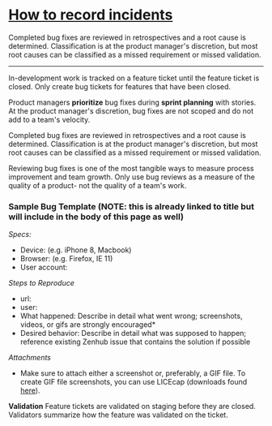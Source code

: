 # [How to record incidents](https://github.com/department-of-veterans-affairs/vets.gov-team/blob/master/Products/Identity/Personalization/bug-reporting-template.md)

Completed bug fixes are reviewed in retrospectives and a root cause is determined. Classification is at the product manager's discretion, but most root causes can be classified as a missed requirement or missed validation. 

---

In-development work is tracked on a feature ticket until the feature ticket is closed. Only create bug tickets for features that have been closed.

Product managers **prioritize** bug fixes during **sprint planning** with stories. At the product manager's discretion, bug fixes are not scoped and do not add to a team's velocity. 

Completed bug fixes are reviewed in retrospectives and a root cause is determined. Classification is at the product manager's discretion, but most root causes can be classified as a missed requirement or missed validation. 

Reviewing bug fixes is one of the most tangible ways to measure process improvement and team growth. Only use bug reviews as a measure of the quality of a product- not the quality of a team's work. 

### Sample Bug Template (NOTE: this is already linked to title but will include in the body of this page as well)

*Specs:*
- Device: (e.g. iPhone 8, Macbook)
- Browser: (e.g. Firefox, IE 11)
- User account:

*Steps to Reproduce*
- url:
- user:
- What happened:
Describe in detail what went wrong; screenshots, videos, or gifs are strongly encouraged*
- Desired behavior:
Describe in detail what was supposed to happen; reference existing Zenhub issue that contains the solution if possible
          
*Attachments*
- Make sure to attach either a screenshot or, preferably, a GIF file. To create GIF file screenshots, you can use LICEcap (downloads found [here](https://www.cockos.com/licecap/)). 

**Validation**
Feature tickets are validated on staging before they are closed. Validators summarize how the feature was validated on the ticket.

